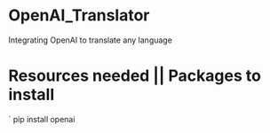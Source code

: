 # OpenAI_Translator
Integrating OpenAI to translate any language
# Resources needed || Packages to install
` pip install openai
